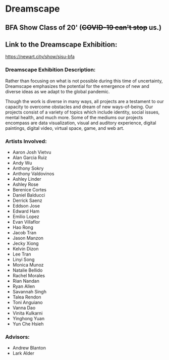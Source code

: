 # Dreamscape
## BFA Show Class of 20' (~~COVID-19 can't stop~~ us.)

## Link to the Dreamscape Exhibition:
https://newart.city/show/sjsu-bfa

### Dreamscape Exhibition Description:
Rather than focusing on what is not possible during this time of uncertainty, Dreamscape emphasizes the potential for the emergence of new and diverse ideas as we adapt to the global pandemic.

Though the work is diverse in many ways, all projects are a testament to our capacity to overcome obstacles and dream of new ways-of-being. Our projects consist of a variety of topics which include identity, social issues, mental health, and much more. Some of the mediums our projects encompass are data visualization, visual and auditory experience, digital paintings, digital video, virtual space, game, and web art.

### Artists Involved:
* Aaron Josh Vietvu
* Alan Garcia Ruiz
* Andy Wu
* Anthony Sokry
* Anthony Valdovinos
* Ashley Linder
* Ashley Rose
* Berenice Cortes
* Daniel Balducci
* Derrick Saenz
* Eddson Jose
* Edward Ham
* Emilio Lopez
* Evan Villaflor
* Hao Rong
* Jacob Tran
* Jason Manzon
* Jecky Xiong
* Kelvin Dizon
* Lee Tran
* Linyi Song
* Monica Munoz
* Natalie Bellido
* Rachel Morales
* Rian Nandan
* Ryan Allen
* Savannah Singh
* Talea Rendon
* Toni Anguiano
* Vanna Dao
* Vinita Kulkarni
* Yinghong Yuan
* Yun Che Hsieh

### Advisors:
* Andrew Blanton
* Lark Alder
